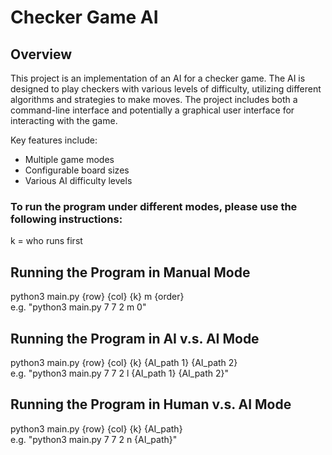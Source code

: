 # Checker Game AI

## Overview

This project is an implementation of an AI for a checker game. The AI is designed to play checkers with various levels of difficulty, utilizing different algorithms and strategies to make moves. The project includes both a command-line interface and potentially a graphical user interface for interacting with the game.

Key features include:

- Multiple game modes
- Configurable board sizes
- Various AI difficulty levels

### To run the program under different modes, please use the following instructions:
k = who runs first
## Running the Program in Manual Mode

python3 main.py {row} {col} {k} m {order} <br>
  e.g. "python3 main.py 7 7 2 m 0" <br>
  
## Running the Program in AI v.s. AI Mode

python3 main.py {row} {col} {k} {AI_path 1} {AI_path 2} <br>
  e.g. "python3 main.py 7 7 2 l {AI_path 1} {AI_path 2}" <br>

## Running the Program in Human v.s. AI Mode

python3 main.py {row} {col} {k} {AI_path} <br>
  e.g. "python3 main.py 7 7 2 n {AI_path}" <br>
